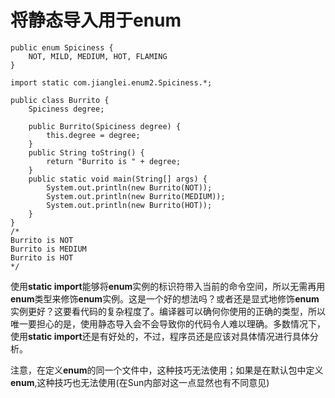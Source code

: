 # 将静态导入用于enum

```
public enum Spiciness {
    NOT, MILD, MEDIUM, HOT, FLAMING
}
```

```
import static com.jianglei.enum2.Spiciness.*;

public class Burrito {
    Spiciness degree;

    public Burrito(Spiciness degree) {
        this.degree = degree;
    }
    public String toString() {
        return "Burrito is " + degree;
    }
    public static void main(String[] args) {
        System.out.println(new Burrito(NOT));
        System.out.println(new Burrito(MEDIUM));
        System.out.println(new Burrito(HOT));
    }
}
/*
Burrito is NOT
Burrito is MEDIUM
Burrito is HOT
*/
```

使用**static import**能够将**enum**实例的标识符带入当前的命令空间，所以无需再用**enum**类型来修饰**enum**实例。这是一个好的想法吗？或者还是显式地修饰**enum**实例更好？这要看代码的复杂程度了。编译器可以确何你使用的正确的类型，所以唯一要担心的是，使用静态导入会不会导致你的代码令人难以理确。多数情况下，使用**static import**还是有好处的，不过，程序员还是应该对具体情况进行具体分析。

注意，在定义**enum**的同一个文件中，这种技巧无法使用；如果是在默认包中定义**enum**,这种技巧也无法使用\(在Sun内部对这一点显然也有不同意见\)

